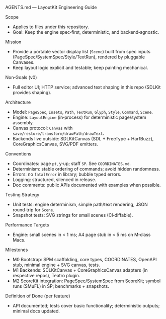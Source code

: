 AGENTS.md — LayoutKit Engineering Guide

Scope
- Applies to files under this repository.
- Goal: Keep the engine spec‑first, deterministic, and backend‑agnostic.

Mission
- Provide a portable vector display list (`Scene`) built from spec inputs (PageSpec/SystemSpec/Style/TextRun), rendered by pluggable Canvases.
- Keep layout logic explicit and testable; keep painting mechanical.

Non‑Goals (v0)
- Full editor UI; HTTP service; advanced text shaping in this repo (SDLKit provides shaping).

Architecture
- Model: `PageSpec`, `Insets`, `Path`, `TextRun`, `Glyph`, `Style`, `Command`, `Scene`.
- Engine: `LayoutEngine` (in‑process) for deterministic page/system assembly.
- Canvas protocol: `Canvas` with `save/restore/transform/drawPath/drawText`.
- Backends live outside: SDLKitCanvas (SDL + FreeType + HarfBuzz), CoreGraphicsCanvas, SVG/PDF emitters.

Conventions
- Coordinates: page `pt`, y‑up; staff `SP`. See `COORDINATES.md`.
- Determinism: stable ordering of commands; avoid hidden randomness.
- Errors: no `fatalError` in library; bubble typed errors.
- Logging: structured, silenced in release.
- Doc comments: public APIs documented with examples when possible.

Testing Strategy
- Unit tests: engine determinism, simple path/text rendering, JSON round‑trip for `Scene`.
- Snapshot tests: SVG strings for small scenes (CI‑diffable).

Performance Targets
- Engine: small scenes in < 1 ms; A4 page stub in < 5 ms on M‑class Macs.

Milestones
- M0 Bootstrap: SPM scaffolding, core types, COORDINATES, OpenAPI stub, minimal engine + SVG canvas, tests.
- M1 Backends: SDLKitCanvas + CoreGraphicsCanvas adapters (in respective repos), Teatro plugin.
- M2 ScoreKit integration: PageSpec/SystemSpec from ScoreKit; symbol runs (SMuFL) in SP; benchmarks + snapshots.

Definition of Done (per feature)
- API documented; tests cover basic functionality; deterministic outputs; minimal docs updated.

